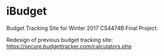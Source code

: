 # iBudget
Budget Tracking Site for Winter 2017 CS4474B Final Project.

Redesign of previous budget tracking site: https://secure.budgettracker.com/calculators.php
